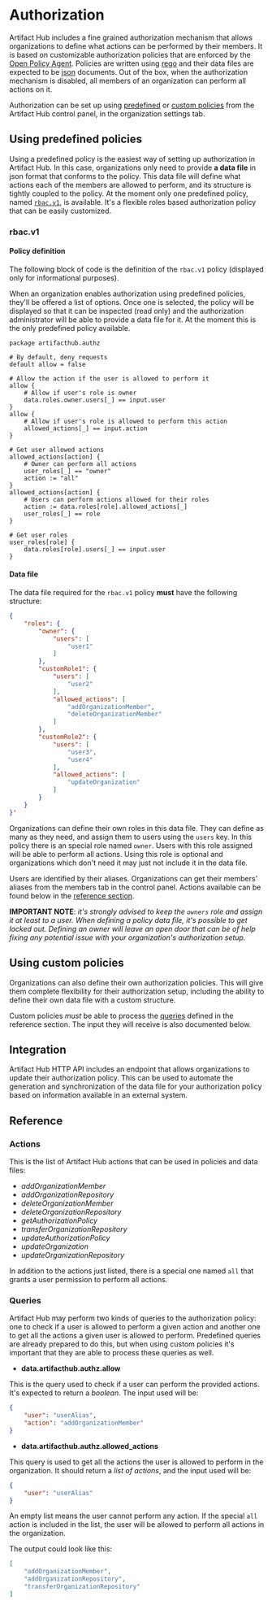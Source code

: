 # Authorization

Artifact Hub includes a fine grained authorization mechanism that allows organizations to define what actions can be performed by their members. It is based on customizable authorization policies that are enforced by the [Open Policy Agent](https://www.openpolicyagent.org). Policies are written using [rego](https://www.openpolicyagent.org/docs/latest/#rego) and their data files are expected to be [json](https://www.json.org/json-en.html) documents. Out of the box, when the authorization mechanism is disabled, all members of an organization can perform all actions on it.

Authorization can be set up using [predefined](#using-predefined-policies) or [custom policies](#using-custom-policies) from the Artifact Hub control panel, in the organization settings tab.

## Using predefined policies

Using a predefined policy is the easiest way of setting up authorization in Artifact Hub. In this case, organizations only need to provide **a data file** in json format that conforms to the policy. This data file will define what actions each of the members are allowed to perform, and its structure is tightly coupled to the policy. At the moment only one predefined policy, named [`rbac.v1`](#rbacv1), is available. It's a flexible roles based authorization policy that can be easily customized.

### rbac.v1

#### Policy definition

The following block of code is the definition of the `rbac.v1` policy (displayed only for informational purposes).

When an organization enables authorization using predefined policies, they'll be offered a list of options. Once one is selected, the policy will be displayed so that it can be inspected (read only) and the authorization administrator will be able to provide a data file for it. At the moment this is the only predefined policy available.

```rego
package artifacthub.authz

# By default, deny requests
default allow = false

# Allow the action if the user is allowed to perform it
allow {
    # Allow if user's role is owner
    data.roles.owner.users[_] == input.user
}
allow {
    # Allow if user's role is allowed to perform this action
    allowed_actions[_] == input.action
}

# Get user allowed actions
allowed_actions[action] {
    # Owner can perform all actions
    user_roles[_] == "owner"
    action := "all"
}
allowed_actions[action] {
    # Users can perform actions allowed for their roles
    action := data.roles[role].allowed_actions[_]
    user_roles[_] == role
}

# Get user roles
user_roles[role] {
    data.roles[role].users[_] == input.user
}
```

#### Data file

The data file required for the `rbac.v1` policy **must** have the following structure:

```json
{
    "roles": {
        "owner": {
            "users": [
                "user1"
            ]
        },
        "customRole1": {
            "users": [
                "user2"
            ],
            "allowed_actions": [
                "addOrganizationMember",
                "deleteOrganizationMember"
            ]
        },
        "customRole2": {
            "users": [
                "user3",
                "user4"
            ],
            "allowed_actions": [
                "updateOrganization"
            ]
        }
    }
}'
```

Organizations can define their own roles in this data file. They can define as many as they need, and assign them to users using the `users` key. In this policy there is an special role named `owner`. Users with this role assigned will be able to perform all actions. Using this role is optional and organizations which don't need it may just not include it in the data file.

Users are identified by their aliases. Organizations can get their members' aliases from the members tab in the control panel. Actions available can be found below in the [reference section](#actions).

**IMPORTANT NOTE**: *it's strongly advised to keep the `owners` role and assign it at least to a user. When defining a policy data file, it's possible to get locked out. Defining an owner will leave an open door that can be of help fixing any potential issue with your organization's authorization setup.*

## Using custom policies

Organizations can also define their own authorization policies. This will give them complete flexibility for their authorization setup, including the ability to define their own data file with a custom structure.

Custom policies *must* be able to process the [queries](#queries) defined in the reference section. The input they will receive is also documented below.

## Integration

Artifact Hub HTTP API includes an endpoint that allows organizations to update their authorization policy. This can be used to automate the generation and synchronization of the data file for your authorization policy based on information available in an external system.

## Reference

### Actions

This is the list of Artifact Hub actions that can be used in policies and data files:

- *addOrganizationMember*
- *addOrganizationRepository*
- *deleteOrganizationMember*
- *deleteOrganizationRepository*
- *getAuthorizationPolicy*
- *transferOrganizationRepository*
- *updateAuthorizationPolicy*
- *updateOrganization*
- *updateOrganizationRepository*

In addition to the actions just listed, there is a special one named `all` that grants a user permission to perform all actions.

### Queries

Artifact Hub may perform two kinds of queries to the authorization policy: one to check if a user is allowed to perform a given action and another one to get all the actions a given user is allowed to perform. Predefined queries are already prepared to do this, but when using custom policies it's important that they are able to process these queries as well.

- **data.artifacthub.authz.allow**

This is the query used to check if a user can perform the provided actions. It's expected to return a *boolean*. The input used will be:

```json
{
    "user": "userAlias",
    "action": "addOrganizationMember"
}
```

- **data.artifacthub.authz.allowed_actions**

This query is used to get all the actions the user is allowed to perform in the organization. It should return a *list of actions*, and the input used will be:

```json
{
    "user": "userAlias"
}
```

An empty list means the user cannot perform any action. If the special `all` action is included in the list, the user will be allowed to perform all actions in the organization.

The output could look like this:

```json
[
    "addOrganizationMember",
    "addOrganizationRepository",
    "transferOrganizationRepository"
]
```
